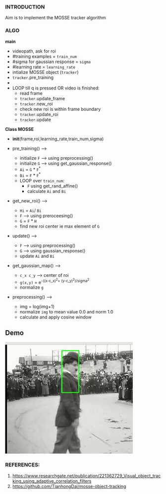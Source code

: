### INTRODUCTION

Aim is to implement the MOSSE tracker algorithm

### ALGO

**main**
* videopath, ask for roi
* #training examples = `train_num`
* #sigma for gaussian response = `sigma`
* #learning rate = `learning_rate`
* intialize MOSSE object (`tracker`)
* `tracker`.pre_training
* 
* LOOP till q is pressed OR video is finished:
    * read frame
    * `tracker`.update_frame
    * `tracker`.new_roi
    * check new roi is within frame boundary
    * `tracker`.update_roi
    * `tracker`.update

**Class MOSSE**
* __init__(frame,roi,learning_rate,train_num,sigma)

* pre_training() --> 
    * initialize `F` --> using preprocessing()
    * initialize `G` --> using get_gaussian_response()
    * `Ai` = `G` * `F`<sup>*</sup>
    * `Bi` = `F` * `F`<sup>*</sup>
    * LOOP over `train_num`:
        * `F` using get_rand_affine()
        * calculate `Ai` and `Bi`

* get_new_roi() -->
    * `Hi` = `Ai`/ `Bi`
    * `F` --> using preroceesing()
    * `G` = `F` * `H`
    * find new roi center ie max element of `G`

* update() --> 
    * `F` --> using preprocessing()
    * `G` --> using gaussian_response()
    * update `Ai` and `Bi`

* get_gaussian_map() --> 
    *  `c_x c_y` --> center of roi
    * `g(x,y)` = e<sup>-((x-c_x)<sup>2</sup>+ (y-c_y)<sup>2</sup>)/sigma<sup>2</sup></sup>
    * normalize `g`

* preprocessing() -->
    * img = log(img+1)
    * normalize `img` to mean value 0.0 and norm 1.0
    * calculate and apply cosine window

## Demo
![demo](../assets/mosse_demo.gif)

### REFERENCES:
1. https://www.researchgate.net/publication/221362729_Visual_object_tracking_using_adaptive_correlation_filters
2. https://github.com/TianhongDai/mosse-object-tracking